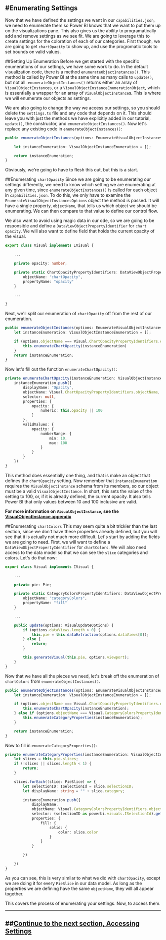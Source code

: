#Enumerating Settings
---
Now that we have defined the settings we want in our `capabilities.json`, we need to enumerate them so Power BI knows that we want to put them up on the visualizations pane. This also gives us the ability to programatically add and remove settings as we see fit. We are going to leverage this to create settings for the coloration of each of our categories. First though, we are going to get `chartOpacity` to show up, and use the progromatic tools to set bounds on valid values.

##Setting Up Enumeration
Before we get started with the specific enumerations of our settings, we have some work to do. In the default visualization code, there is a method `enumerateObjectInstances()`. This method is called by Power BI at the same time as many calls to `update()`, but not all. `enumerateObjectInstances()` returns either an array of `VisualObjectInstance`s, or a `VisualObjectInstanceEnumerationObject`, which is essentially a wrapper for an array of `VisualObjectInstance`s. This is where we will enumerate our objects as settings.

We are also going to change the way we access our settings, so you should delete the `settings.ts` file and any code that depends on it. This should leave you with just the methods we have explicitly added in our tutorial, `update()`, the constructor, and `enumerateObjectInstances()`. Now let's replace any existing code in `enumerateObjectInstances()`:

```typescript
public enumerateObjectInstances(options: EnumerateVisualObjectInstancesOptions): VisualObjectInstance[] | VisualObjectInstanceEnumerationObject {

    let instanceEnumeration: VisualObjectInstanceEnumeration = [];

    return instanceEnumeration;
}
```

Obviously, we're going to have to flesh this out, but this is a start.

##Enumerating `chartOpacity`
Since we are going to be enumerating our settings differently, we need to know which setting we are enumerating at any given time, since `enumerateObjectInstances()` is called for each object in `capabilities.json`. To do this, we only have to examine the `EnumerateVisualObjectInstancesOptions` object the method is passed. It will have a single property, `objectName`, that tells us which object we should be enumerating. We can then compare to that value to define our control flow.

We also want to avoid using magic data in our ode, so we are going to be responsible and define a `DataViewObjectPropertyIdentifier` for `chart opacity`. We will also want to define field that holds the current opacity of the visual.

```typescript
export class Visual implements IVisual {

    ...

    private opacity: number;

    private static ChartOpacityPropertyIdentifiers: DataViewObjectPropertyIdentifier = {
        objectName: "chartOpacity",
        propertyName: "opacity"
    }

    ...

}
```

Next, we'll split our enumeration of `chartOpacity` off from the rest of our enumeration.

```typescript
public enumerateObjectInstances(options: EnumerateVisualObjectInstancesOptions): VisualObjectInstance[] | VisualObjectInstanceEnumerationObject {
    let instanceEnumeration: VisualObjectInstanceEnumeration = [];

    if (options.objectName === Visual.ChartOpacityPropertyIdentifiers.objectName) {
        this.enumerateChartOpacity(instanceEnumeration)
    }
    return instanceEnumeration;
}
```

Now let's fill out the function `enumerateChartOpacity()`:

```typescript
private enumerateChartOpacity(instanceEnumeration: VisualObjectInstance[]) {
    instanceEnumeration.push({
        displayName: "Opacity",
        objectName: Visual.ChartOpacityPropertyIdentifiers.objectName,
        selector: null,
        properties: {
            opacity: {
                numeric: this.opacity || 100
            }
        },
        validValues: {
            opacity: {
                numberRange: {
                    min: 10,
                    max: 100
                }
            }
        }
    })
}
```

This method does essentially one thing, and that is make an object that defines the `chartOpacity` setting. Now remember that `instanceEnumeration` requires the `VisualObjectInstance` schema from its members, so our object must be a valid `VisualObjectInstance`. In short, this sets the value of the setting to 100, or, if it is already defined, the current opacity. It also tells Power BI that only values between 10 and 100 inclusive are valid.

**For more information on `VisualObjectInstance`, see the [VisualObjectInstance appendix](/docs/appendices/VisualObjectInstance.md)**

##Enumerating `chartColors`
This may seem quite a bit trickier than the last section, since we don't have these properties already defined, but you will see that it is actually not much more difficult. Let's start by adding the fields we are going to need. First, we will want to define a `DataViewObjectPropertyIdentifier` for `chartColors`. We will also need access to the data model so that we can see the `slice` categories and colors. Let's do that now:

```typescript
export class Visual implements IVisual {

    ...

    private pie: Pie;

    private static CategoryColorsPropertyIdentifiers: DataViewObjectPropertyIdentifier = {
        objectName: "categoryColors",
        propertyName: "fill"
    }

    ...

    public update(options: VisualUpdateOptions) {
        if (options.dataViews.length > 0) {
            this.pie = this.dataExtraction(options.dataViews[0]);
        } else {
            return;
        }

        this.generateVisual(this.pie, options.viewport);
    }
}
```

Now that we have all the pieces we need, let's break off the enumeration of `chartColors` from `enumerateObjectInstances()`.

```typescript
public enumerateObjectInstances(options: EnumerateVisualObjectInstancesOptions): VisualObjectInstance[] | VisualObjectInstanceEnumerationObject {
    let instanceEnumeration: VisualObjectInstanceEnumeration = [];

    if (options.objectName === Visual.ChartOpacityPropertyIdentifiers.objectName) {
        this.enumerateChartOpacity(instanceEnumeration);
    } else if (options.objectName === Visual.CategoryColorsPropertyIdentifiers.objectName) {
        this.enumerateCategoryProperties(instanceEnumeration);
    }

    return instanceEnumeration;
}
```

Now to fill in `enumerateCategoryProperties()`:

```typescript
private enumerateCategoryProperties(instanceEnumeration: VisualObjectInstance[]): void {
    let slices = this.pie.slices;
    if (!slices || slices.length < 1) {
        return;
    }

    slices.forEach((slice: PieSlice) => {
        let selectionID: ISelectionId = slice.selectionID;
        let displayName: string = "" + slice.category;

        instanceEnumeration.push({
            displayName,
            objectName: Visual.CategoryColorsPropertyIdentifiers.objectName,
            selector: (selectionID as powerbi.visuals.ISelectionId).getSelector(),
            properties: {
                fill: {
                    solid: {
                        color: slice.color
                    }
                }
            }

        })

    })
}
```

As you can see, this is very similar to what we did with `chartOpacity`, except we are doing it for every `PieSlice` in our data model. As long as the properties we are defining have the same `objectName`, they will all appear together.

This covers the process of enumerating your settings. Now, to access them.

---
##**[Continue to the next section, Accessing Settings](/docs/advanced/SettingsAccess.md)**
---
